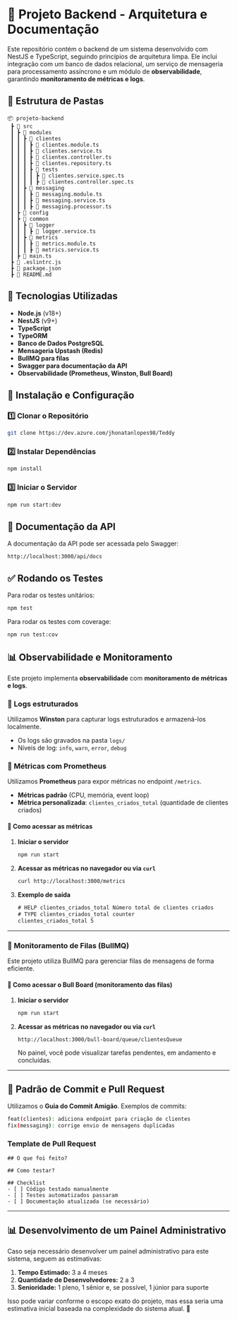 # 📌 Projeto Backend - Arquitetura e Documentação

Este repositório contém o backend de um sistema desenvolvido com NestJS e TypeScript, seguindo princípios de arquitetura limpa. Ele inclui integração com um banco de dados relacional, um serviço de mensageria para processamento assíncrono e um módulo de **observabilidade**, garantindo **monitoramento de métricas e logs**.

## 📂 Estrutura de Pastas

```
📦 projeto-backend
 ┣ 📂 src
 ┃ ┣ 📂 modules
 ┃ ┃ ┣ 📂 clientes
 ┃ ┃ ┃ ┣ 📜 clientes.module.ts
 ┃ ┃ ┃ ┣ 📜 clientes.service.ts
 ┃ ┃ ┃ ┣ 📜 clientes.controller.ts
 ┃ ┃ ┃ ┣ 📜 clientes.repository.ts
 ┃ ┃ ┃ ┣ 📂 tests
 ┃ ┃ ┃ ┃ ┣ 📜 clientes.service.spec.ts
 ┃ ┃ ┃ ┃ ┣ 📜 clientes.controller.spec.ts
 ┃ ┃ ┣ 📂 messaging
 ┃ ┃ ┃ ┣ 📜 messaging.module.ts
 ┃ ┃ ┃ ┣ 📜 messaging.service.ts
 ┃ ┃ ┃ ┣ 📜 messaging.processor.ts
 ┃ ┣ 📂 config
 ┃ ┣ 📂 common
 ┃ ┃ ┣ 📂 logger
 ┃ ┃ ┃ ┣ 📜 logger.service.ts
 ┃ ┃ ┣ 📂 metrics
 ┃ ┃ ┃ ┣ 📜 metrics.module.ts
 ┃ ┃ ┃ ┣ 📜 metrics.service.ts
 ┃ ┣ 📜 main.ts
 ┣ 📜 .eslintrc.js
 ┣ 📜 package.json
 ┣ 📜 README.md
```


## 🚀 Tecnologias Utilizadas

- **Node.js** (v18+)
- **NestJS** (v9+)
- **TypeScript**
- **TypeORM**
- **Banco de Dados PostgreSQL**
- **Mensageria Upstash (Redis)**
- **BullMQ para filas**
- **Swagger para documentação da API**
- **Observabilidade (Prometheus, Winston, Bull Board)**

## 🔧 Instalação e Configuração

### 1️⃣ Clonar o Repositório
```sh
git clone https://dev.azure.com/jhonatanlopes98/Teddy
```

### 2️⃣ Instalar Dependências
```sh
npm install
```

### 3️⃣ Iniciar o Servidor
```sh
npm run start:dev
```

## 📑 Documentação da API
A documentação da API pode ser acessada pelo Swagger:
```
http://localhost:3000/api/docs
```

## ✅ Rodando os Testes
Para rodar os testes unitários:
```sh
npm test
```

Para rodar os testes com coverage:
```sh
npm run test:cov
```

## 📊 Observabilidade e Monitoramento

Este projeto implementa **observabilidade** com **monitoramento de métricas e logs**.

### 🔹 Logs estruturados
Utilizamos **Winston** para capturar logs estruturados e armazená-los localmente.

- Os logs são gravados na pasta `logs/`
- Níveis de log: `info`, `warn`, `error`, `debug`

### 🔹 Métricas com Prometheus
Utilizamos **Prometheus** para expor métricas no endpoint `/metrics`.

- **Métricas padrão** (CPU, memória, event loop)
- **Métrica personalizada**: `clientes_criados_total` (quantidade de clientes criados)

#### 📌 Como acessar as métricas

1. **Iniciar o servidor**
   ```sh
   npm run start
   ```

2. **Acessar as métricas no navegador ou via `curl`**
   ```sh
   curl http://localhost:3000/metrics
   ```

3. **Exemplo de saída**
   ```txt
   # HELP clientes_criados_total Número total de clientes criados
   # TYPE clientes_criados_total counter
   clientes_criados_total 5
   ```

---

### 🔹 Monitoramento de Filas (BullMQ)
Este projeto utiliza BullMQ para gerenciar filas de mensagens de forma eficiente.

#### 📌 Como acessar o Bull Board (monitoramento das filas)

1. **Iniciar o servidor**
   ```sh
   npm run start
   ```

2. **Acessar as métricas no navegador ou via `curl`**
   ```
   http://localhost:3000/bull-board/queue/clientesQueue
   ```
   
   No painel, você pode visualizar tarefas pendentes, em andamento e concluídas.

---

## 📌 Padrão de Commit e Pull Request

Utilizamos o **Guia do Commit Amigão**. Exemplos de commits:
```sh
feat(clientes): adiciona endpoint para criação de clientes
fix(messaging): corrige envio de mensagens duplicadas
```

### Template de Pull Request
```
## O que foi feito?

## Como testar?

## Checklist
- [ ] Código testado manualmente
- [ ] Testes automatizados passaram
- [ ] Documentação atualizada (se necessário)
```

---

## 📊 Desenvolvimento de um Painel Administrativo
Caso seja necessário desenvolver um painel administrativo para este sistema, seguem as estimativas:

1. **Tempo Estimado:** 3 a 4 meses
2. **Quantidade de Desenvolvedores:** 2 a 3
3. **Senioridade:** 1 pleno, 1 sênior e, se possível, 1 júnior para suporte

Isso pode variar conforme o escopo exato do projeto, mas essa seria uma estimativa inicial baseada na complexidade do sistema atual. 🚀
